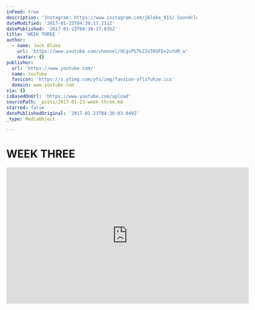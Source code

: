 ```yaml
---
inFeed: true
description: 'Instagram: https://www.instagram.com/jblake_913/ Soundcloud:'
dateModified: '2017-01-23T04:38:17.211Z'
datePublished: '2017-01-23T04:38:17.835Z'
title: 'WEEK THREE '
author:
  - name: Jack Blake
    url: 'https://www.youtube.com/channel/UCgsPGTkZJoT6QFEn2vtUM_w'
    avatar: {}
publisher:
  url: 'https://www.youtube.com/'
  name: YouTube
  favicon: 'https://s.ytimg.com/yts/img/favicon-vflz7uhzw.ico'
  domain: www.youtube.com
via: {}
isBasedOnUrl: 'https://www.youtube.com/upload'
sourcePath: _posts/2017-01-23-week-three.md
starred: false
datePublishedOriginal: '2017-01-23T04:36:03.849Z'
_type: MediaObject

---
```

# WEEK THREE 

<iframe src="https://cdn.embedly.com/widgets/media.html?src=https%3A%2F%2Fwww.youtube.com%2Fembed%2FfHq5eAm7s1U%3Ffeature%3Doembed&amp;url=http%3A%2F%2Fwww.youtube.com%2Fwatch%3Fv%3DfHq5eAm7s1U&amp;image=https%3A%2F%2Fi.ytimg.com%2Fvi%2FfHq5eAm7s1U%2Fhqdefault.jpg&amp;key=b7d04c9b404c499eba89ee7072e1c4f7&amp;type=text%2Fhtml&amp;schema=youtube" width="640" height="360" scrolling="no" frameborder="0" allowfullscreen="" style=""></iframe>